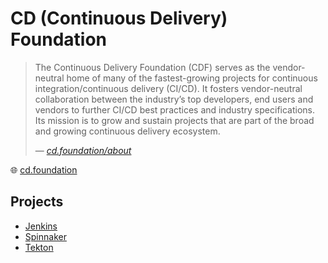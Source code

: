 # CD (Continuous Delivery) Foundation

> The Continuous Delivery Foundation (CDF) serves as the vendor-neutral home of many of the fastest-growing projects for continuous integration/continuous delivery (CI/CD).
> It fosters vendor-neutral collaboration between the industry’s top developers, end users and vendors to further CI/CD best practices and industry specifications.
> Its mission is to grow and sustain projects that are part of the broad and growing continuous delivery ecosystem.
>
> &mdash; _[cd.foundation/about](https://cd.foundation/about/)_

🌐 [cd.foundation](https://cd.foundation/)

## Projects

* [Jenkins](jenkins.md)
* [Spinnaker](spinnaker.md)
* [Tekton](tekton.md)
